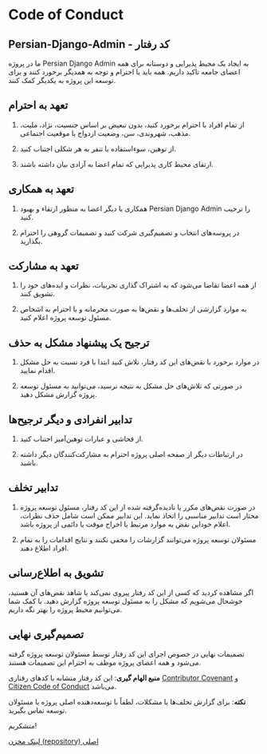 # Code of Conduct

## Persian-Django-Admin - کد رفتار

ما در پروژه Persian Django Admin به ایجاد یک محیط پذیرایی و دوستانه برای همه اعضای جامعه تاکید داریم. همه باید با احترام و توجه به همدیگر برخورد کنند و برای توسعه این پروژه به یکدیگر کمک کنند.

## تعهد به احترام

1. از تمام افراد با احترام برخورد کنید، بدون تبعیض بر اساس جنسیت، نژاد، ملیت، مذهب، شهروندی، سن، وضعیت ازدواج یا موقعیت اجتماعی.

2. از توهین، سوءاستفاده یا تنفر به هر شکلی اجتناب کنید.

3. ارتقای محیط کاری پذیرایی که تمام اعضا به آزادی بیان داشته باشند.

## تعهد به همکاری

1. همکاری با دیگر اعضا به منظور ارتقاء و بهبود Persian Django Admin را ترحیب کنید.

2. در پروسه‌های انتخاب و تصمیم‌گیری شرکت کنید و تصمیمات گروهی را احترام بگذارید.

## تعهد به مشارکت

1. از همه اعضا تقاضا می‌شود که به اشتراک گذاری تجربیات، نظرات و ایده‌های خود را تشویق کنند.

2. به موارد گزارشی از تخلف‌ها و نقض‌ها به صورت محرمانه و با احترام به اشخاص مسئول توسعه پروژه اعلام کنید.

## ترجیح یک پیشنهاد مشکل به حذف

1. در موارد برخورد با نقض‌های این کد رفتار، تلاش کنید ابتدا با فرد نسبت به حل مشکل اقدام نمایید.

2. در صورتی که تلاش‌های حل مشکل به نتیجه نرسید، می‌توانید به مسئول توسعه پروژه گزارش مشکل دهید.

## تدابیر انفرادی و دیگر ترجیح‌ها

1. از فحاشی و عبارات توهین‌آمیز اجتناب کنید.

2. در ارتباطات دیگر از صفحه اصلی پروژه احترام به مشارکت‌کنندگان دیگر داشته باشید.

## تدابیر تخلف

1. در صورت نقض‌های مکرر یا نادیده‌گرفته شده از این کد رفتار، مسئول توسعه پروژه مختار است تدابیر مناسبی را اتخاذ نماید. این تدابیر ممکن است شامل حذف نظرات، اعلام خوداین نقض به موارد مرتبط یا اخراج موقت یا دائمی از پروژه باشد.

2. مسئولان توسعه پروژه می‌توانند گزارشات را مخفی نکنند و نتایج اقدامات را به تمام افراد اطلاع دهند.

## تشویق به اطلاع‌رسانی

اگر مشاهده کردید که کسی از این کد رفتار پیروی نمی‌کند یا شاهد نقض‌های آن هستید، خوشحال می‌شویم که مشکل را به مسئول توسعه پروژه گزارش دهید. با کمک شما می‌توانیم محیط پروژه را بهتر نگه داریم.

## تصمیم‌گیری نهایی

تصمیمات نهایی در خصوص اجرای این کد رفتار توسط مسئولان توسعه پروژه گرفته می‌شود و همه اعضای پروژه موظف به احترام این تصمیمات هستند.

**منبع الهام گیری**: این کد رفتار متشابه با کدهای رفتاری [Contributor Covenant](https://www.contributor-covenant.org) و [Citizen Code of Conduct](http://citizencodeofconduct.org/) می‌باشد.

**نکته**: برای گزارش تخلف‌ها یا مشکلات، لطفاً با توسعه‌دهنده اصلی پروژه یا مسئولان توسعه تماس بگیرید.

متشکریم!

[لینک مخزن (repository) اصلی](https://github.com/mraliarman/persian-djnago-admin)
